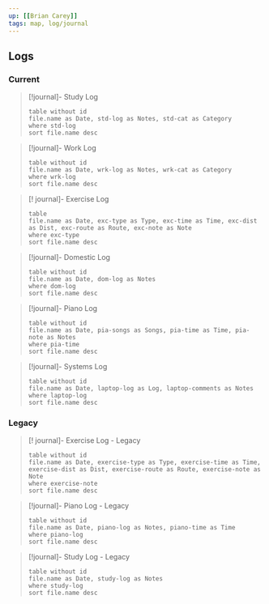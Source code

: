 ```yaml
---
up: [[Brian Carey]]
tags: map, log/journal
---
```

## Logs

### Current

> [!journal]- Study Log
>```dataview
>table without id
>file.name as Date, std-log as Notes, std-cat as Category
>where std-log
>sort file.name desc
>```

> [!journal]- Work Log
>```dataview
>table without id
>file.name as Date, wrk-log as Notes, wrk-cat as Category
>where wrk-log
>sort file.name desc
>```

> [! journal]- Exercise Log
> ```dataview
> table
> file.name as Date, exc-type as Type, exc-time as Time, exc-dist as Dist, exc-route as Route, exc-note as Note
> where exc-type
> sort file.name desc
> ```

> [!journal]- Domestic Log
> ```dataview
> table without id
> file.name as Date, dom-log as Notes
> where dom-log
> sort file.name desc
> ```

> [!journal]- Piano Log
> ```dataview
> table without id
> file.name as Date, pia-songs as Songs, pia-time as Time, pia-note as Notes
> where pia-time
> sort file.name desc
> ```

> [!journal]- Systems Log
> ```dataview
> table without id
> file.name as Date, laptop-log as Log, laptop-comments as Notes
> where laptop-log
> sort file.name desc
> ```


### Legacy

> [! journal]- Exercise Log - Legacy
> ```dataview
> table without id
> file.name as Date, exercise-type as Type, exercise-time as Time, exercise-dist as Dist, exercise-route as Route, exercise-note as Note
> where exercise-note
> sort file.name desc
> ```

> [!journal]- Piano Log - Legacy
> ```dataview
> table without id
> file.name as Date, piano-log as Notes, piano-time as Time
> where piano-log
> sort file.name desc
> ```

> [!journal]- Study Log - Legacy
>```dataview
>table without id
>file.name as Date, study-log as Notes
>where study-log
>sort file.name desc
>```

